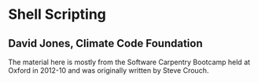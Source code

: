# Shell Scripting
## David Jones, Climate Code Foundation

The material here is mostly from the Software Carpentry Bootcamp
held at Oxford in 2012-10 and was originally written by Steve
Crouch.

